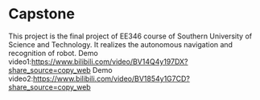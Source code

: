 # Capstone
This project is the final project of EE346 course of Southern University of Science and Technology. It realizes the autonomous navigation and recognition of robot.
Demo video1:https://www.bilibili.com/video/BV14Q4y197DX?share_source=copy_web
Demo video2:https://www.bilibili.com/video/BV1854y1G7CD?share_source=copy_web
